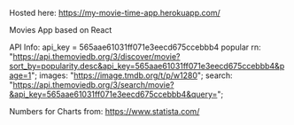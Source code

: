Hosted here: https://my-movie-time-app.herokuapp.com/

Movies App based on React

API Info: api_key = 565aae61031ff071e3eecd675ccebbb4
popular rn: "https://api.themoviedb.org/3/discover/movie?sort_by=popularity.desc&api_key=565aae61031ff071e3eecd675ccebbb4&page=1";
images: "https://image.tmdb.org/t/p/w1280";
search: "https://api.themoviedb.org/3/search/movie?&api_key=565aae61031ff071e3eecd675ccebbb4&query=";

Numbers for Charts from: https://www.statista.com/
